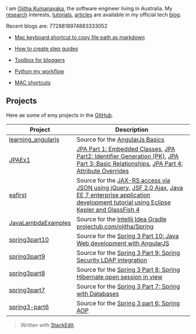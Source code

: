 <p>I am <a href="https://www.linkedin.com/in/ojitha">Ojitha Kumanayaka</a>, the software engineer living in Australia. My <a href="https://ojitha.blogspot.com/p/research.html">research</a> interests, <a href="https://ojitha.blogspot.com/p/tutorials.html">tutorials</a>, <a href="https://ojitha.blogspot.com/p/articles.html">articles</a> are available in my official tech <a href="https://ojitha.blogspot.com.au">blog</a>.</p>
<p>Recent blogs are: 7728818974883333052</p>
<ul>
<li>
<p><a href="https://ojitha.blogspot.com/2020/06/macos-quick-action-to-copy-markdown.html">Mac keyboard shortcut to copy file path as markdown</a></p>
</li>
<li>
<p><a href="https://ojitha.blogspot.com/2020/05/annotated-screenshot-in-mac-preview.html">How to create step guides</a></p>
</li>
<li>
<p><a href="https://ojitha.blogspot.com/2020/05/animated-gif-for-blogger.html">Toolbox for bloggers</a></p>
</li>
<li>
<p><a href="https://ojitha.blogspot.com/2020/05/python-my-workflow.html">Python my workflow</a></p>
</li>
<li>
<p><a href="https://ojitha.blogspot.com/2020/04/mac-shortcuts.html">MAC shortcuts</a></p>
</li>
</ul>
<h2 id="projects">Projects</h2>
<p>Here ae some of emy projects in the <a href="https://github.com/ojitha">GItHub</a>.</p>

<table>
<thead>
<tr>
<th>Project</th>
<th>Description</th>
</tr>
</thead>
<tbody>
<tr>
<td><a href="https://github.com/ojitha/learning_angularjs">learning_angularjs</a></td>
<td>Source for the <a href="https://ojitha.blogspot.com/2020/05/angularjs-basics.html">AngularJs Basics</a></td>
</tr>
<tr>
<td><a href="https://github.com/ojitha/JPAEx1">JPAEx1</a></td>
<td><a href="https://ojitha.blogspot.com/2013/07/jpa-part-1-embedded-classes.html">JPA Part 1: Embedded Classes</a>, <a href="https://ojitha.blogspot.com/2013/07/jpa-part2-identifier-generation-pk.html">JPA Part2: Identifier Generation (PK)</a>, <a href="https://ojitha.blogspot.com/2013/07/jpa-part-3-basic-relationships.html">JPA Part 3: Basic Relationships</a>, <a href="https://ojitha.blogspot.com/2013/07/jpa-part-4-attribute-overrides.html">JPA Part 4: Attribute Overrides</a></td>
</tr>
<tr>
<td><a href="https://github.com/ojitha/eafirst">eafirst</a></td>
<td>Source for the <a href="https://ojitha.blogspot.com/2013/07/jax-rs-access-via-json-using-jquery.html">JAX-RS access via JSON using jQuery</a>, <a href="https://ojitha.blogspot.com/2013/07/jsf-20-ajax.html">JSF 2.0 Ajax</a>, <a href="https://ojitha.blogspot.com/2013/07/java-enterprise-application-development.html">Java EE 7 enterprise application development tutorial using Eclipse Kepler and GlassFish 4</a></td>
</tr>
<tr>
<td><a href="https://github.com/ojitha/JavaLambdaExamples">JavaLambdaExamples</a></td>
<td>Source for the <a href="https://ojitha.blogspot.com/2018/08/intellij-idea-gradle-project.html">Intellij Idea Gradle project</a><a href="http://ub.com/ojitha/Spring">ub.com/ojitha/Spring</a></td>
</tr>
<tr>
<td><a href="https://github.com/ojitha/spring3part10">spring3part10</a></td>
<td>Source for the <a href="https://ojitha.blogspot.com/2016/04/java-web-development-with-angularjs.html">Spring 3 Part 10: Java Web development with AngularJS</a></td>
</tr>
<tr>
<td><a href="https://github.com/ojitha/spring3part9">spring3part9</a></td>
<td>Source for the <a href="https://ojitha.blogspot.com/2016/05/spring-3-part-9-spring-security-ldap.html">Spring 3 Part 9: Spring Security LDAP integration</a></td>
</tr>
<tr>
<td><a href="https://github.com/ojitha/spring3part8">spring3part8</a></td>
<td>Source for the <a href="https://ojitha.blogspot.com/2013/05/spring-3-part-8-spring-hibernate-open.html">Spring 3 Part 8: Spring Hibernate open session in view</a></td>
</tr>
<tr>
<td><a href="https://github.com/ojitha/spring3part7">spring3part7</a></td>
<td>Source for the <a href="https://ojitha.blogspot.com/2013/04/spring-3-part-7-spring-with-databases.html">Spring 3 Part 7: Spring with Databases</a></td>
</tr>
<tr>
<td><a href="https://github.com/ojitha/spring3-part6">spring3-part6</a></td>
<td>Source for the <a href="https://ojitha.blogspot.com/2013/03/spring-3-part-6-spring-aop.html">Spring 3 part 6: Spring AOP</a></td>
</tr>
</tbody>
</table><blockquote>
<p>Written with <a href="https://stackedit.io/">StackEdit</a>.</p>
</blockquote>

